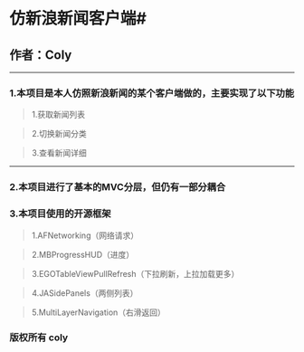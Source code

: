# 仿新浪新闻客户端#
## 作者：Coly ##

--------------------------------------

### 1.本项目是本人仿照新浪新闻的某个客户端做的，主要实现了以下功能 ###

>  1.获取新闻列表

>  2.切换新闻分类

>  3.查看新闻详细

--------------------------------------

### 2.本项目进行了基本的MVC分层，但仍有一部分耦合 ###



### 3.本项目使用的开源框架 ###

>  1.AFNetworking（网络请求）

>  2.MBProgressHUD（进度）

>  3.EGOTableViewPullRefresh（下拉刷新，上拉加载更多）

>  4.JASidePanels（两侧列表）

>  5.MultiLayerNavigation（右滑返回）



### 版权所有 coly
